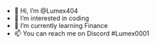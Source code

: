 - 👋 Hi, I’m @Lumex404
- 👀 I’m interested in coding
- 🌱 I’m currently learning Finance
- 📫 You can reach me on Discord #Lumex0001
